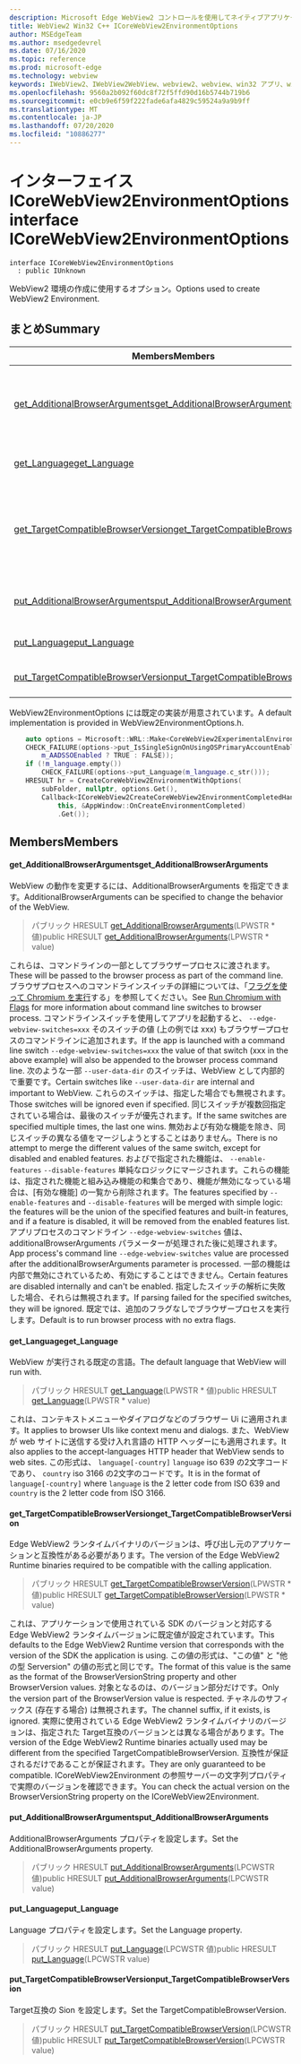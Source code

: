 ```yaml
---
description: Microsoft Edge WebView2 コントロールを使用してネイティブアプリケーションに web 技術 (HTML、CSS、JavaScript) を埋め込む
title: WebView2 Win32 C++ ICoreWebView2EnvironmentOptions
author: MSEdgeTeam
ms.author: msedgedevrel
ms.date: 07/16/2020
ms.topic: reference
ms.prod: microsoft-edge
ms.technology: webview
keywords: IWebView2、IWebView2WebView、webview2、webview、win32 アプリ、win32、edge、ICoreWebView2、ICoreWebView2Controller、browser control、edge html、ICoreWebView2EnvironmentOptions
ms.openlocfilehash: 9560a2b092f60dc8f72f5ffd90d16b5744b719b6
ms.sourcegitcommit: e0cb9e6f59f222fade6afa4829c59524a9a9b9ff
ms.translationtype: MT
ms.contentlocale: ja-JP
ms.lasthandoff: 07/20/2020
ms.locfileid: "10886277"
---
```

# <span data-ttu-id="039f4-104">インターフェイス ICoreWebView2EnvironmentOptions</span><span class="sxs-lookup"><span data-stu-id="039f4-104">interface ICoreWebView2EnvironmentOptions</span></span> 

```
interface ICoreWebView2EnvironmentOptions
  : public IUnknown
```

<span data-ttu-id="039f4-105">WebView2 環境の作成に使用するオプション。</span><span class="sxs-lookup"><span data-stu-id="039f4-105">Options used to create WebView2 Environment.</span></span>

## <span data-ttu-id="039f4-106">まとめ</span><span class="sxs-lookup"><span data-stu-id="039f4-106">Summary</span></span>

 <span data-ttu-id="039f4-107">Members</span><span class="sxs-lookup"><span data-stu-id="039f4-107">Members</span></span>                        | <span data-ttu-id="039f4-108">説明</span><span class="sxs-lookup"><span data-stu-id="039f4-108">Descriptions</span></span>
--------------------------------|---------------------------------------------
[<span data-ttu-id="039f4-109">get_AdditionalBrowserArguments</span><span class="sxs-lookup"><span data-stu-id="039f4-109">get_AdditionalBrowserArguments</span></span>](#get_additionalbrowserarguments) | <span data-ttu-id="039f4-110">WebView の動作を変更するには、AdditionalBrowserArguments を指定できます。</span><span class="sxs-lookup"><span data-stu-id="039f4-110">AdditionalBrowserArguments can be specified to change the behavior of the WebView.</span></span>
[<span data-ttu-id="039f4-111">get_Language</span><span class="sxs-lookup"><span data-stu-id="039f4-111">get_Language</span></span>](#get_language) | <span data-ttu-id="039f4-112">WebView が実行される既定の言語。</span><span class="sxs-lookup"><span data-stu-id="039f4-112">The default language that WebView will run with.</span></span>
[<span data-ttu-id="039f4-113">get_TargetCompatibleBrowserVersion</span><span class="sxs-lookup"><span data-stu-id="039f4-113">get_TargetCompatibleBrowserVersion</span></span>](#get_targetcompatiblebrowserversion) | <span data-ttu-id="039f4-114">Edge WebView2 ランタイムバイナリのバージョンは、呼び出し元のアプリケーションと互換性がある必要があります。</span><span class="sxs-lookup"><span data-stu-id="039f4-114">The version of the Edge WebView2 Runtime binaries required to be compatible with the calling application.</span></span>
[<span data-ttu-id="039f4-115">put_AdditionalBrowserArguments</span><span class="sxs-lookup"><span data-stu-id="039f4-115">put_AdditionalBrowserArguments</span></span>](#put_additionalbrowserarguments) | <span data-ttu-id="039f4-116">AdditionalBrowserArguments プロパティを設定します。</span><span class="sxs-lookup"><span data-stu-id="039f4-116">Set the AdditionalBrowserArguments property.</span></span>
[<span data-ttu-id="039f4-117">put_Language</span><span class="sxs-lookup"><span data-stu-id="039f4-117">put_Language</span></span>](#put_language) | <span data-ttu-id="039f4-118">Language プロパティを設定します。</span><span class="sxs-lookup"><span data-stu-id="039f4-118">Set the Language property.</span></span>
[<span data-ttu-id="039f4-119">put_TargetCompatibleBrowserVersion</span><span class="sxs-lookup"><span data-stu-id="039f4-119">put_TargetCompatibleBrowserVersion</span></span>](#put_targetcompatiblebrowserversion) | <span data-ttu-id="039f4-120">Target互換の Sion を設定します。</span><span class="sxs-lookup"><span data-stu-id="039f4-120">Set the TargetCompatibleBrowserVersion.</span></span>

<span data-ttu-id="039f4-121">WebView2EnvironmentOptions には既定の実装が用意されています。</span><span class="sxs-lookup"><span data-stu-id="039f4-121">A default implementation is provided in WebView2EnvironmentOptions.h.</span></span>

```cpp
    auto options = Microsoft::WRL::Make<CoreWebView2ExperimentalEnvironmentOptions>();
    CHECK_FAILURE(options->put_IsSingleSignOnUsingOSPrimaryAccountEnabled(
        m_AADSSOEnabled ? TRUE : FALSE));
    if (!m_language.empty())
        CHECK_FAILURE(options->put_Language(m_language.c_str()));
    HRESULT hr = CreateCoreWebView2EnvironmentWithOptions(
        subFolder, nullptr, options.Get(),
        Callback<ICoreWebView2CreateCoreWebView2EnvironmentCompletedHandler>(
            this, &AppWindow::OnCreateEnvironmentCompleted)
            .Get());
```

## <span data-ttu-id="039f4-122">Members</span><span class="sxs-lookup"><span data-stu-id="039f4-122">Members</span></span>

#### <span data-ttu-id="039f4-123">get_AdditionalBrowserArguments</span><span class="sxs-lookup"><span data-stu-id="039f4-123">get_AdditionalBrowserArguments</span></span> 

<span data-ttu-id="039f4-124">WebView の動作を変更するには、AdditionalBrowserArguments を指定できます。</span><span class="sxs-lookup"><span data-stu-id="039f4-124">AdditionalBrowserArguments can be specified to change the behavior of the WebView.</span></span>

> <span data-ttu-id="039f4-125">パブリック HRESULT [get_AdditionalBrowserArguments](#get_additionalbrowserarguments)(LPWSTR \* 値)</span><span class="sxs-lookup"><span data-stu-id="039f4-125">public HRESULT [get_AdditionalBrowserArguments](#get_additionalbrowserarguments)(LPWSTR \* value)</span></span>

<span data-ttu-id="039f4-126">これらは、コマンドラインの一部としてブラウザープロセスに渡されます。</span><span class="sxs-lookup"><span data-stu-id="039f4-126">These will be passed to the browser process as part of the command line.</span></span> <span data-ttu-id="039f4-127">ブラウザプロセスへのコマンドラインスイッチの詳細については、「[フラグを使って Chromium を実行](https://aka.ms/RunChromiumWithFlags)する」を参照してください。</span><span class="sxs-lookup"><span data-stu-id="039f4-127">See [Run Chromium with Flags](https://aka.ms/RunChromiumWithFlags) for more information about command line switches to browser process.</span></span> <span data-ttu-id="039f4-128">コマンドラインスイッチを使用してアプリを起動すると、 `--edge-webview-switches=xxx` そのスイッチの値 (上の例では xxx) もブラウザープロセスのコマンドラインに追加されます。</span><span class="sxs-lookup"><span data-stu-id="039f4-128">If the app is launched with a command line switch `--edge-webview-switches=xxx` the value of that switch (xxx in the above example) will also be appended to the browser process command line.</span></span> <span data-ttu-id="039f4-129">次のような一部 `--user-data-dir` のスイッチは、WebView として内部的で重要です。</span><span class="sxs-lookup"><span data-stu-id="039f4-129">Certain switches like `--user-data-dir` are internal and important to WebView.</span></span> <span data-ttu-id="039f4-130">これらのスイッチは、指定した場合でも無視されます。</span><span class="sxs-lookup"><span data-stu-id="039f4-130">Those switches will be ignored even if specified.</span></span> <span data-ttu-id="039f4-131">同じスイッチが複数回指定されている場合は、最後のスイッチが優先されます。</span><span class="sxs-lookup"><span data-stu-id="039f4-131">If the same switches are specified multiple times, the last one wins.</span></span> <span data-ttu-id="039f4-132">無効および有効な機能を除き、同じスイッチの異なる値をマージしようとすることはありません。</span><span class="sxs-lookup"><span data-stu-id="039f4-132">There is no attempt to merge the different values of the same switch, except for disabled and enabled features.</span></span> <span data-ttu-id="039f4-133">およびで指定された機能は、 `--enable-features` `--disable-features` 単純なロジックにマージされます。これらの機能は、指定された機能と組み込み機能の和集合であり、機能が無効になっている場合は、[有効な機能] の一覧から削除されます。</span><span class="sxs-lookup"><span data-stu-id="039f4-133">The features specified by `--enable-features` and `--disable-features` will be merged with simple logic: the features will be the union of the specified features and built-in features, and if a feature is disabled, it will be removed from the enabled features list.</span></span> <span data-ttu-id="039f4-134">アプリプロセスのコマンドライン `--edge-webview-switches` 値は、additionalBrowserArguments パラメーターが処理された後に処理されます。</span><span class="sxs-lookup"><span data-stu-id="039f4-134">App process's command line `--edge-webview-switches` value are processed after the additionalBrowserArguments parameter is processed.</span></span> <span data-ttu-id="039f4-135">一部の機能は内部で無効にされているため、有効にすることはできません。</span><span class="sxs-lookup"><span data-stu-id="039f4-135">Certain features are disabled internally and can't be enabled.</span></span> <span data-ttu-id="039f4-136">指定したスイッチの解析に失敗した場合、それらは無視されます。</span><span class="sxs-lookup"><span data-stu-id="039f4-136">If parsing failed for the specified switches, they will be ignored.</span></span> <span data-ttu-id="039f4-137">既定では、追加のフラグなしでブラウザープロセスを実行します。</span><span class="sxs-lookup"><span data-stu-id="039f4-137">Default is to run browser process with no extra flags.</span></span>

#### <span data-ttu-id="039f4-138">get_Language</span><span class="sxs-lookup"><span data-stu-id="039f4-138">get_Language</span></span> 

<span data-ttu-id="039f4-139">WebView が実行される既定の言語。</span><span class="sxs-lookup"><span data-stu-id="039f4-139">The default language that WebView will run with.</span></span>

> <span data-ttu-id="039f4-140">パブリック HRESULT [get_Language](#get_language)(LPWSTR \* 値)</span><span class="sxs-lookup"><span data-stu-id="039f4-140">public HRESULT [get_Language](#get_language)(LPWSTR \* value)</span></span>

<span data-ttu-id="039f4-141">これは、コンテキストメニューやダイアログなどのブラウザー Ui に適用されます。</span><span class="sxs-lookup"><span data-stu-id="039f4-141">It applies to browser UIs like context menu and dialogs.</span></span> <span data-ttu-id="039f4-142">また、WebView が web サイトに送信する受け入れ言語の HTTP ヘッダーにも適用されます。</span><span class="sxs-lookup"><span data-stu-id="039f4-142">It also applies to the accept-languages HTTP header that WebView sends to web sites.</span></span> <span data-ttu-id="039f4-143">この形式は、 `language[-country]` `language` iso 639 の2文字コードであり、 `country` iso 3166 の2文字のコードです。</span><span class="sxs-lookup"><span data-stu-id="039f4-143">It is in the format of `language[-country]` where `language` is the 2 letter code from ISO 639 and `country` is the 2 letter code from ISO 3166.</span></span>

#### <span data-ttu-id="039f4-144">get_TargetCompatibleBrowserVersion</span><span class="sxs-lookup"><span data-stu-id="039f4-144">get_TargetCompatibleBrowserVersion</span></span> 

<span data-ttu-id="039f4-145">Edge WebView2 ランタイムバイナリのバージョンは、呼び出し元のアプリケーションと互換性がある必要があります。</span><span class="sxs-lookup"><span data-stu-id="039f4-145">The version of the Edge WebView2 Runtime binaries required to be compatible with the calling application.</span></span>

> <span data-ttu-id="039f4-146">パブリック HRESULT [get_TargetCompatibleBrowserVersion](#get_targetcompatiblebrowserversion)(LPWSTR \* 値)</span><span class="sxs-lookup"><span data-stu-id="039f4-146">public HRESULT [get_TargetCompatibleBrowserVersion](#get_targetcompatiblebrowserversion)(LPWSTR \* value)</span></span>

<span data-ttu-id="039f4-147">これは、アプリケーションで使用されている SDK のバージョンと対応する Edge WebView2 ランタイムバージョンに既定値が設定されています。</span><span class="sxs-lookup"><span data-stu-id="039f4-147">This defaults to the Edge WebView2 Runtime version that corresponds with the version of the SDK the application is using.</span></span> <span data-ttu-id="039f4-148">この値の形式は、"この値" と "他の型 Serversion" の値の形式と同じです。</span><span class="sxs-lookup"><span data-stu-id="039f4-148">The format of this value is the same as the format of the BrowserVersionString property and other BrowserVersion values.</span></span> <span data-ttu-id="039f4-149">対象となるのは、のバージョン部分だけです。</span><span class="sxs-lookup"><span data-stu-id="039f4-149">Only the version part of the BrowserVersion value is respected.</span></span> <span data-ttu-id="039f4-150">チャネルのサフィックス (存在する場合) は無視されます。</span><span class="sxs-lookup"><span data-stu-id="039f4-150">The channel suffix, if it exists, is ignored.</span></span> <span data-ttu-id="039f4-151">実際に使用されている Edge WebView2 ランタイムバイナリのバージョンは、指定された Target互換のバージョンとは異なる場合があります。</span><span class="sxs-lookup"><span data-stu-id="039f4-151">The version of the Edge WebView2 Runtime binaries actually used may be different from the specified TargetCompatibleBrowserVersion.</span></span> <span data-ttu-id="039f4-152">互換性が保証されるだけであることが保証されます。</span><span class="sxs-lookup"><span data-stu-id="039f4-152">They are only guaranteed to be compatible.</span></span> <span data-ttu-id="039f4-153">ICoreWebView2Environment の参照サーバーの文字列プロパティで実際のバージョンを確認できます。</span><span class="sxs-lookup"><span data-stu-id="039f4-153">You can check the actual version on the BrowserVersionString property on the ICoreWebView2Environment.</span></span>

#### <span data-ttu-id="039f4-154">put_AdditionalBrowserArguments</span><span class="sxs-lookup"><span data-stu-id="039f4-154">put_AdditionalBrowserArguments</span></span> 

<span data-ttu-id="039f4-155">AdditionalBrowserArguments プロパティを設定します。</span><span class="sxs-lookup"><span data-stu-id="039f4-155">Set the AdditionalBrowserArguments property.</span></span>

> <span data-ttu-id="039f4-156">パブリック HRESULT [put_AdditionalBrowserArguments](#put_additionalbrowserarguments)(LPCWSTR 値)</span><span class="sxs-lookup"><span data-stu-id="039f4-156">public HRESULT [put_AdditionalBrowserArguments](#put_additionalbrowserarguments)(LPCWSTR value)</span></span>

#### <span data-ttu-id="039f4-157">put_Language</span><span class="sxs-lookup"><span data-stu-id="039f4-157">put_Language</span></span> 

<span data-ttu-id="039f4-158">Language プロパティを設定します。</span><span class="sxs-lookup"><span data-stu-id="039f4-158">Set the Language property.</span></span>

> <span data-ttu-id="039f4-159">パブリック HRESULT [put_Language](#put_language)(LPCWSTR 値)</span><span class="sxs-lookup"><span data-stu-id="039f4-159">public HRESULT [put_Language](#put_language)(LPCWSTR value)</span></span>

#### <span data-ttu-id="039f4-160">put_TargetCompatibleBrowserVersion</span><span class="sxs-lookup"><span data-stu-id="039f4-160">put_TargetCompatibleBrowserVersion</span></span> 

<span data-ttu-id="039f4-161">Target互換の Sion を設定します。</span><span class="sxs-lookup"><span data-stu-id="039f4-161">Set the TargetCompatibleBrowserVersion.</span></span>

> <span data-ttu-id="039f4-162">パブリック HRESULT [put_TargetCompatibleBrowserVersion](#put_targetcompatiblebrowserversion)(LPCWSTR 値)</span><span class="sxs-lookup"><span data-stu-id="039f4-162">public HRESULT [put_TargetCompatibleBrowserVersion](#put_targetcompatiblebrowserversion)(LPCWSTR value)</span></span>

